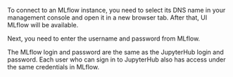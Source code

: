 To connect to an MLflow instance, you need to select its DNS name in your management console and open it in a new browser tab. After that, UI MLflow will be available.

Next, you need to enter the username and password from MLflow.

The MLflow login and password are the same as the JupyterHub login and password. Each user who can sign in to JupyterHub also has access under the same credentials in MLflow.
